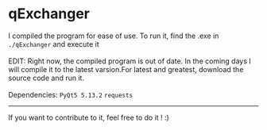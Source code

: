 # qExchanger
I compiled the program for ease of use. To run it, find the .exe in ```./qExchanger``` and execute it<br>
<br>
EDIT: Right now, the compiled program is out of date. In the coming days I will compile it to the latest varsion.For latest and greatest, download the source code and run it.<br>
<br>
Dependencies: ```PyQt5 5.13.2``` ```requests```
<br>
<hr>
If you want to contribute to it, feel free to do it ! :)
